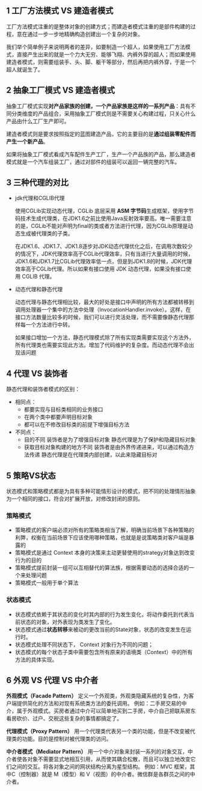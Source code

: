 ## 1 工厂方法模式 VS 建造者模式

工厂方法模式注重的是整体对象的创建方式；而建造者模式注重的是部件构建的过程，意在通过一步一步地精确构造创建出一个复杂的对象。

我们举个简单例子来说明两者的差异，如要制造一个超人，如果使用工厂方法模式，直接产生出来的就是一个力大无穷、能够飞翔、内裤外穿的超人；而如果使用建造者模式，则需要组装手、头、脚、躯干等部分，然后再把内裤外穿，于是一个超人就诞生了。

## 2 抽象工厂模式 VS 建造者模式

抽象工厂模式实现**对产品家族的创建，一个产品家族是这样的一系列产品**：具有不同分类维度的产品组合，采用抽象工厂模式则是不需要关心构建过程，只关心什么产品由什么工厂生产即可。

建造者模式则是要求按照指定的蓝图建造产品，它的主要目的是**通过组装零配件而产生一个新产品**。

如果将抽象工厂模式看成汽车配件生产工厂，生产一个产品族的产品，那么建造者模式就是一个汽车组装工厂，通过对部件的组装可以返回一辆完整的汽车。

## 3 三种代理的对比

- jdk代理和CGLIB代理

  使用CGLib实现动态代理，CGLib 底层采用 **ASM 字节码**生成框架，使用字节码技术生成代理类，在JDK1.6之前比使用Java反射效率要高。唯一需要注意的是，CGLib不能对声明为final的类或者方法进行代理，因为CGLib原理是动态生成被代理类的子类。

  在JDK1.6、JDK1.7、JDK1.8逐步对JDK动态代理优化之后，在调用次数较少的情况下，JDK代理效率高于CGLib代理效率，只有当进行大量调用的时候，JDK1.6和JDK1.7比CGLib代理效率低一点，但是到JDK1.8的时候，JDK代理效率高于CGLib代理。所以如果有接口使用 JDK 动态代理，如果没有接口使用 CGLIB 代理。

- 动态代理和静态代理

  动态代理与静态代理相比较，最大的好处是接口中声明的所有方法都被转移到调用处理器一个集中的方法中处理（InvocationHandler.invoke）。这样，在接口方法数量比较多的时候，我们可以进行灵活处理，而不需要像静态代理那样每一个方法进行中转。

  如果接口增加一个方法，静态代理模式除了所有实现类需要实现这个方法外，所有代理类也需要实现此方法。增加了代码维护的复杂度。而动态代理不会出现该问题

## 4 代理 VS 装饰者

静态代理和装饰者模式的区别：

- 相同点：
  - 都要实现与目标类相同的业务接口
  - 在两个类中都要声明目标对象
  - 都可以在不修改目标类的前提下增强目标方法
- 不同点：
  - 目的不同 装饰者是为了增强目标对象 静态代理是为了保护和隐藏目标对象
  - 获取目标对象构建的地方不同 装饰者是由外界传递进来，可以通过构造方法传递 静态代理是在代理类内部创建，以此来隐藏目标对

## 5 策略VS状态

 状态模式和策略模式都是为具有多种可能情形设计的模式，把不同的处理情形抽象为一个相同的接口，符合对扩展开放，对修改封闭的原则。

### 策略模式

- 策略模式的客户端必须对所有的策略类相当了解，明确当前场景下各种策略的利弊，权衡在当前场景下应该使用哪种策略，也就是是说策略类对客户端是暴露的
- 策略模式是通过 Context 本身的决策来主动更替使用的strategy对象达到改变行为的目的
- 策略模式提前封装一组可以互相替代的算法族，根据需要动态的选择合适的一个来处理问题
- 策略模式一般用于单个算法

### 状态模式

- 状态模式依赖于其状态的变化时其内部的行为发生变化，将动作委托到代表当前状态的对象，对外表现为类发生了变化。
- 状态模式通过**状态转移**来被动的更改当前的State对象，状态的改变发生在运行时。
- 状态模式处理不同状态下， Context 对象行为不同的问题；
- 状态模式的每个状态子类中需要包含所有原来的语境类（Context）中的所有方法的具体实现。

## 6 外观 VS 代理 VS 中介者

**外观模式（Facade Pattern）**
定义一个外观类，外观类隐藏系统的复杂性，为客户端提供简化的方法和对现有系统类方法的委托调用。
例如：二手房交易的中介，属于外观模式。买房者通过中介可以简单地买到二手房，中介自己把联系房东看房砍价、过户、交税这些复杂的事情都搞定了。

**代理模式（Proxy Pattern）**
用一个代理类代表另一个类的功能，但是不改变被代理类的功能。目的是控制对被代理类的访问。

**中介者模式（Mediator Pattern）**
用一个中介对象来封装一系列的对象交互，中介者使各对象不需要显式地相互引用，从而使其耦合松散，而且可以独立地改变它们之间的交互。将各对象之间的网状结构分离为星型结构。
例如：MVC 框架，其中C（控制器）就是 M（模型）和 V（视图）的中介者。微信群是各群员之间的中介者。
